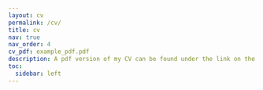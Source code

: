 ```yaml
---
layout: cv
permalink: /cv/
title: cv
nav: true
nav_order: 4
cv_pdf: example_pdf.pdf
description: A pdf version of my CV can be found under the link on the right.
toc:
  sidebar: left
---
```


